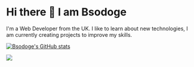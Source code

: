 # Hi there 👋 I am Bsodoge
I'm a Web Developer from the UK. I like to learn about new technologies, I am currently creating projects to improve my skills.

[![Bsodoge's GitHub stats](https://github-readme-stats.vercel.app/api/top-langs/?username=bsodoge&theme=dark&layout=compact)](https://github.com/bsodoge)

![](https://komarev.com/ghpvc/?username=bsodoge&color=green)

